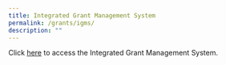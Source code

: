 ```yaml
---
title: Integrated Grant Management System
permalink: /grants/igms/
description: ""
---
```

Click [here](https://researchgrant.gov.sg/pages/index.aspx) to access the Integrated Grant Management System.